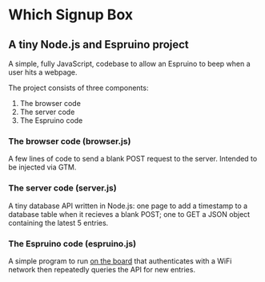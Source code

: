 # Which Signup Box
## A tiny Node.js and Espruino project

A simple, fully JavaScript, codebase to allow an Espruino to beep when a user hits a webpage.

The project consists of three components:

1. The browser code
2. The server code
3. The Espruino code

### The browser code (browser.js)
A few lines of code to send a blank POST request to the server. Intended to be injected via GTM.

### The server code (server.js)
A tiny database API written in Node.js: one page to add a timestamp to a database table when it recieves a blank POST; one to GET a JSON object containing the latest 5 entries.

### The Espruino code (espruino.js)
A simple program to run [on the board](http://www.espruino.com/) that authenticates with a WiFi network then repeatedly queries the API for new entries.
